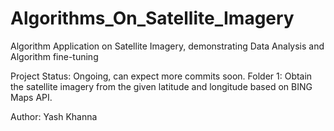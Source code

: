# Algorithms_On_Satellite_Imagery
Algorithm Application on Satellite Imagery, demonstrating Data Analysis and Algorithm fine-tuning

Project Status: Ongoing, can expect more commits soon.
Folder 1: Obtain the satellite imagery from the given latitude and longitude based on BING Maps API.

Author: Yash Khanna
